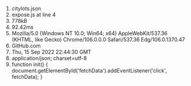 1. citylots.json
2. expose.js at line 4
3. 778kB
4. 92.42ms
5. Mozilla/5.0 (Windows NT 10.0; Win64; x64) AppleWebKit/537.36 (KHTML, like Gecko) Chrome/106.0.0.0 Safari/537.36 Edg/106.0.1370.47
6. GitHub.com
7. Thu, 15 Sep 2022 22:44:30 GMT
8. application/json; charset=utf-8
9. function init() {
  document.getElementById('fetchData').addEventListener('click', fetchData);
}

